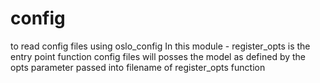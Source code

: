 # config
to read config files using oslo_config
In this module - register_opts is the entry point function
config files will posses the model as defined by the opts parameter passed into filename of register_opts function

